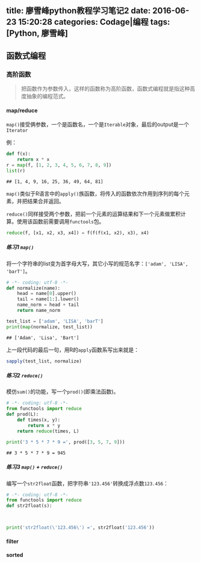 title: 廖雪峰python教程学习笔记2
date: 2016-06-23 15:20:28
categories: Codage|编程
tags: [Python, 廖雪峰]
---

## 函数式编程
### 高阶函数
> 把函数作为参数传入，这样的函数称为高阶函数，函数式编程就是指这种高度抽象的编程范式。

#### map/reduce
`map()`接受俩参数，一个是函数名，一个是`Iterable`对象，最后的output是一个`Iterator`

例：
``` python
def f(x):
    return x * x
r = map(f, [1, 2, 3, 4, 5, 6, 7, 8, 9])
list(r)
```

	## [1, 4, 9, 16, 25, 36, 49, 64, 81]

`map()`类似于R语言中的`apply()`族函数，将传入的函数依次作用到序列的每个元素，并把结果合并返回。

`reduce()`同样接受两个参数，把前一个元素的运算结果和下一个元素做累积计算。使用该函数前需要调用`functools`包。

``` python
reduce(f, [x1, x2, x3, x4]) = f(f(f(x1, x2), x3), x4)
```

##### 练习1 `map()`
将一个字符串的list变为首字母大写，其它小写的规范名字：`['adam', 'LISA', 'barT']`。

``` python
# -*- coding: utf-8 -*-
def normalize(name):
    head = name[0].upper()
    tail = name[1:].lower()
    name_norm = head + tail
    return name_norm

test_list = ['adam', 'LISA', 'barT']
print(map(normalize, test_list))
```

	## ['Adam', 'Lisa', 'Bart']

上一段代码的最后一句，用R的`apply`函数系写出来就是：

``` r
sapply(test_list, normalize)
```

##### 练习2 `reduce()`
模仿`sum()`的功能，写一个`prod()`(即乘法函数)。

``` python
# -*- coding: utf-8 -*-
from functools import reduce
def prod(L):
    def times(x, y):
        return x * y
    return reduce(times, L)

print('3 * 5 * 7 * 9 =', prod([3, 5, 7, 9]))
```

	## 3 * 5 * 7 * 9 = 945

##### 练习3 `map()` + `reduce()`
编写一个`str2float`函数，把字符串`'123.456'`转换成浮点数`123.456`：

``` python
# -*- coding: utf-8 -*-
from functools import reduce
def str2float(s):
    


print('str2float(\'123.456\') =', str2float('123.456'))
```


#### filter




#### sorted 